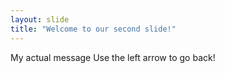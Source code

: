 ```yaml
---
layout: slide
title: "Welcome to our second slide!"
---
```

My actual message
Use the left arrow to go back!
